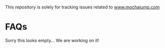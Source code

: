 
This repository is solely for tracking issues related to www.mochajump.com

# FAQs
Sorry this looks empty... We are working on it!
